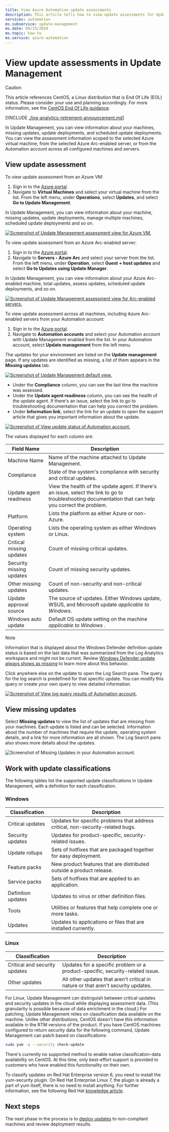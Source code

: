 ```yaml
---
title: View Azure Automation update assessments
description: This article tells how to view update assessments for Update Management deployments.
services: automation
ms.subservice: update-management
ms.date: 09/15/2024
ms.topic: how-to
ms.service: azure-automation
---
```


# View update assessments in Update Management

> [!CAUTION]
> This article references CentOS, a Linux distribution that is End Of Life (EOL) status. Please consider your use and planning accordingly. For more information, see the [CentOS End Of Life guidance](/azure/virtual-machines/workloads/centos/centos-end-of-life).


[!INCLUDE [./log-analytics-retirement-announcement.md](../includes/log-analytics-retirement-announcement.md)]


In Update Management, you can view information about your machines, missing updates, update deployments, and scheduled update deployments. You can view the assessment information scoped to the selected Azure virtual machine, from the selected Azure Arc-enabled server, or from the Automation account across all configured machines and servers.

## View update assessment

To view update assessment from an Azure VM:

1. Sign in to the [Azure portal](https://portal.azure.com).
1. Navigate to **Virtual Machines** and select your virtual machine from the list. From the left menu, under **Operations**, select **Updates**, and select **Go to Update Management**. 

In Update Management, you can view information about your machine, missing updates, update deployments, manage multiple machines, scheduled update deployments and so on.

[ ![Screenshot of Update Management assessment view for Azure VM.](./media/view-update-assessments/update-assessment-azure-vm.png)](./media/view-update-assessments/update-assessment-azure-vm-expanded.png#lightbox)

To view update assessment from an Azure Arc-enabled server:

1. Sign in to the [Azure portal](https://portal.azure.com).
1. Navigate to **Servers - Azure Arc** and select your server from the list. From the left menu, under **Operation**, select **Guest + host updates** and select **Go to Updates using Update Manager**.

In Update Management, you can view information about your Azure Arc-enabled machine, total updates, assess updates, scheduled update deployments, and so on.

[ ![Screenshot of Update Management assessment view for Arc-enabled servers.](./media/view-update-assessments/update-assessment-arc-server.png)](./media/view-update-assessments/update-assessment-arc-server-expanded.png#lightbox)

To view update assessment across all machines, including Azure Arc-enabled servers from your Automation account:

1. Sign in to the [Azure portal](https://portal.azure.com).
1. Navigate to **Automation accounts** and select your Automation account with Update Management enabled from the list. In your Automation account, select **Update management** from the left menu.

The updates for your environment are listed on the **Update management** page. If any updates are identified as missing, a list of them appears in the **Missing updates** tab.

[ ![Screenshot of Update Management default view.](./media/overview/update-management-view.png)](./media/overview/update-management-view-expanded.png#lightbox)

- Under the **Compliance** column, you can see the last time the machine was assessed. 
- Under the **Update agent readiness** column, you can see the health of the update agent. If there's an issue, select the link to go to troubleshooting documentation that can help you correct the problem.
- Under **Information link**, select the link for an update to open the support article that gives you important information about the update.

[ ![Screenshot of View update status of Automation account.](./media/view-update-assessments/missing-updates.png)](./media/view-update-assessments/missing-updates-expanded.png#lightbox)

The values displayed for each column are:

**Field Name**     |**Description**   |
--- | --- |
Machine Name | Name of the machine attached to Update Management. 
Compliance | State of the system's compliance with security and critical updates.
Update agent readiness | View the health of the update agent. If there's an issue, select the link to go to troubleshooting documentation that can help you correct the problem.|
Platform | Lists the platform as either Azure or non-Azure. 
Operating system | Lists the operating system as either Windows or Linux.
Critical missing updates| Count of missing critical updates.        
Security missing updates | Count of missing security updates.
Other missing updates |  Count of non-security and non-critical updates.
Update approval source | The source of updates. Either Windows update, WSUS, and Microsoft update *applicable to Windows*.
Windows auto update | Default OS update setting on the machine *applicable to Windows* .

> [!NOTE]
> Information that is displayed about the Windows Defender definition update status is based on the last data that was summarized from the Log Analytics workspace and might not be current. Review [Windows Defender update always shows as missing](../troubleshoot/update-management.md#windows-defender-update-missing-status) to learn more about this behavior.
 
Click anywhere else on the update to open the Log Search pane. The query for the log search is predefined for that specific update. You can modify this query or create your own query to view detailed information.

[ ![Screenshot of View log query results of Automation account.](./media/view-update-assessments/logsearch-results.png)](./media/view-update-assessments/logsearch-results-expanded.png#lightbox)

## View missing updates

Select **Missing updates** to view the list of updates that are missing from your machines. Each update is listed and can be selected. Information about the number of machines that require the update, operating system details, and a link for more information are all shown. The Log Search pane also shows more details about the updates.

![Screenshot of Missing Updates in your Automation account.](./media/view-update-assessments/automation-view-update-assessments-missing-updates.png)

## Work with update classifications

The following tables list the supported update classifications in Update Management, with a definition for each classification.

### Windows

|Classification  |Description  |
|---------|---------|
|Critical updates     | Updates for specific problems that address critical, non-security-related bugs.        |
|Security updates     | Updates for product-specific, security-related issues.        |
|Update rollups     | Sets of hotfixes that are packaged together for easy deployment.        |
|Feature packs     | New product features that are distributed outside a product release.        |
|Service packs     | Sets of hotfixes that are applied to an application.        |
|Definition updates     | Updates to virus or other definition files.        |
|Tools     | Utilities or features that help complete one or more tasks.        |
|Updates     | Updates to applications or files that are installed currently.        |

### Linux

|Classification  |Description  |
|---------|---------|
|Critical and security updates     | Updates for a specific problem or a product-specific, security-related issue.         |
|Other updates     | All other updates that aren't critical in nature or that aren't security updates.        |

For Linux, Update Management can distinguish between critical updates and security updates in the cloud while displaying assessment data. (This granularity is possible because of data enrichment in the cloud.) For patching, Update Management relies on classification data available on the machine. Unlike other distributions, CentOS doesn't have this information available in the RTM versions of the product. If you have CentOS machines configured to return security data for the following command, Update Management can patch based on classifications:

```bash
sudo yum -q --security check-update
```

There's currently no supported method to enable native classification-data availability on CentOS. At this time, only best-effort support is provided to customers who have enabled this functionality on their own.

To classify updates on Red Hat Enterprise version 6, you need to install the yum-security plugin. On Red Hat Enterprise Linux 7, the plugin is already a part of yum itself, there is no need to install anything. For further information, see the following Red Hat [knowledge article](https://access.redhat.com/solutions/10021).

## Next steps

The next phase in the process is to [deploy updates](deploy-updates.md) to non-compliant machines and review deployment results.
